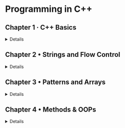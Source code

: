 # Programming in C++

## Chapter 1 · C++ Basics

<details>

<summary>Details</summary>

### Introduction to C++

- [Hello World](./Chapter%201%3A%20C%2B%2B%20Basics/1.%20Introduction%20to%20C%2B%2B/01.Hello%20World.cpp)
- [Print Two Lines](./Chapter%201%3A%20C%2B%2B%20Basics/1.%20Introduction%20to%20C%2B%2B/02.Print%20Two%20Lines.cpp)

### Variables

- [String to Integer](./Chapter%201%3A%20C%2B%2B%20Basics/2.Variables/String%20to%20Integer.cpp)
- [String to Boolean](./Chapter%201%3A%20C%2B%2B%20Basics/2.Variables/String%20to%20Boolean.cpp)
- [Integer to string](./Chapter%201%3A%20C%2B%2B%20Basics/2.Variables/Integer%20to%20string.cpp)

### Operators

- [Add Two Numbers](./Chapter%201%3A%20C%2B%2B%20Basics//3.Operators/01.Add%20Two%20Numbers.cpp)
- [Checking Boolean Equality](./Chapter%201%3A%20C%2B%2B%20Basics//3.Operators/02.Checking%20Boolean%20Equality.cpp)
- [Comparing Numbers](./Chapter%201%3A%20C%2B%2B%20Basics//3.Operators/03.Comparing%20Numbers.cpp)
- [Multiplying Numbers](./Chapter%201%3A%20C%2B%2B%20Basics//3.Operators/04.Multiplying%20Numbers.cpp)
- [Checking Boolean Inequality](./Chapter%201%3A%20C%2B%2B%20Basics//3.Operators/05.Checking%20Boolean%20Inequality.cpp)
- [Subtracting Numbers](./Chapter%201%3A%20C%2B%2B%20Basics//3.Operators/06.Subtracting%20Numbers.cpp)
- [Checking Value Equality](./Chapter%201%3A%20C%2B%2B%20Basics//3.Operators/07.Checking%20Value%20Equality.cpp)
- [Checking Less Than](./Chapter%201%3A%20C%2B%2B%20Basics//3.Operators/08.Checking%20Less%20Than.cpp)
- [Dividing Numbers](./Chapter%201%3A%20C%2B%2B%20Basics//3.Operators/09.Dividing%20Numbers.cpp)
- [Checking Value Inequality](./Chapter%201%3A%20C%2B%2B%20Basics//3.Operators/10.Checking%20Value%20Inequality.cpp)
- [Finding Remainders](./Chapter%201%3A%20C%2B%2B%20Basics//3.Operators/11.Finding%20Remainders.cpp)
- [Incrementing](./Chapter%201%3A%20C%2B%2B%20Basics//3.Operators/12.Incrementing.cpp)
- [Decrementing](./Chapter%201%3A%20C%2B%2B%20Basics//3.Operators/13.Decrementing.cpp)
- [Adding and Assigning](./Chapter%201%3A%20C%2B%2B%20Basics//3.Operators/14.Adding%20and%20Assigning.cpp)
- [Multiplying and Assigning](./Chapter%201%3A%20C%2B%2B%20Basics//3.Operators/15.Multiplying%20and%20Assigning.cpp)
- [Area of a Square](./Chapter%201%3A%20C%2B%2B%20Basics//3.Operators/16.Area%20of%20a%20Square.cpp)
- [Nth Term in an AP](./Chapter%201%3A%20C%2B%2B%20Basics//3.Operators/17.Nth%20Term%20in%20an%20AP.cpp)
- [Calculate area of Circle](./Chapter%201%3A%20C%2B%2B%20Basics//3.Operators/18.Calculate%20area%20of%20Circle.cpp)
- [Fahrenheit to Celcius](./Chapter%201%3A%20C%2B%2B%20Basics//3.Operators/19.Fahrenheit%20to%20Celcius.cpp)
- [Calculate volume of Cylinder](./Chapter%201%3A%20C%2B%2B%20Basics//3.Operatrs/20.Calculate%20volume%20of%20Cylinder.cpp)

</details>

## Chapter 2 • Strings and Flow Control

<details>

<summary>Details</summary>

### Strings and Math functions

- [Waiting Time](./Chapter%202%3A%20Strings%20and%20Flow%20Control/1.Strings%20and%20Math%20functions/01.Waiting%20Time.cpp)
- [Nobits's Test](./Chapter%202%3A%20Strings%20and%20Flow%20Control/1.Strings%20and%20Math%20functions/02.Nobitas's%20Test.cpp)
- [Ram Grades](./Chapter%202%3A%20Strings%20and%20Flow%20Control/1.Strings%20and%20Math%20functions/03.Ram%20Grades.cpp)
- [Increment and Decrement](./Chapter%202%3A%20Strings%20and%20Flow%20Control/1.Strings%20and%20Math%20functions/04.Increment%20and%20Decrement.cpp)
- [Nobita and Profit](./Chapter%202%3A%20Strings%20and%20Flow%20Control/1.Strings%20and%20Math%20functions/05.Nobita%20and%20Profit.cpp)
- [Operators](./Chapter%202%3A%20Strings%20and%20Flow%20Control/1.Strings%20and%20Math%20functions/06.Operators.cpp)
- [Simple Sum](./Chapter%202%3A%20Strings%20and%20Flow%20Control/1.Strings%20and%20Math%20functions/07.Simple%20Sum.cpp)
- [Dishes](./Chapter%202%3A%20Strings%20and%20Flow%20Control/1.Strings%20and%20Math%20functions/08.Dishes.cpp)
- [Steps Execution](./Chapter%202%3A%20Strings%20and%20Flow%20Control/1.Strings%20and%20Math%20functions/09.Steps%20Execution.cpp)
- [Nth term of GP](./Chapter%202%3A%20Strings%20and%20Flow%20Control/1.Strings%20and%20Math%20functions/10.Nth%20term%20of%20GP.cpp)
- [Distance between two points](./Chapter%202%3A%20Strings%20and%20Flow%20Control/1.Strings%20and%20Math%20functions/11.Distance%20between%20two%20points.cpp)
- [Length of Strings](./Chapter%202%3A%20Strings%20and%20Flow%20Control/1.Strings%20and%20Math%20functions/12.Length%20of%20Strings.cpp)
- [Adds two strings](./Chapter%202%3A%20Strings%20and%20Flow%20Control/1.Strings%20and%20Math%20functions/13.Adds%20two%20Strings.cpp)
- [Compare two strings](./Chapter%202%3A%20Strings%20and%20Flow%20Control/1.Strings%20and%20Math%20functions/14.Compare%20two%20strings.cpp)
- [Compare three Strings](../Chapter%202%3A%20Strings%20and%20Flow%20Control/1.Strings%20and%20Math%20functions/15.Compare%20three%20Strings.cpp)

### Conditional Statements

- [Positive or Negative number](./Chapter%202%3A%20Strings%20and%20Flow%20Control/2.Conditional%20Statements/01.Positive%20or%20Negative%20number.cpp)
- [Greater of two numbers](./Chapter%202%3A%20Strings%20and%20Flow%20Control/2.Conditional%20Statements/02.Greater%20of%20two%20numbers.cpp)
- [Grades](./Chapter%202%3A%20Strings%20and%20Flow%20Control/2.Conditional%20Statements/03.Grades.cpp)
- [Leap Year](./Chapter%202%3A%20Strings%20and%20Flow%20Control/2.Conditional%20Statements/04.Leap%20Yead.cpp)
- [Odd or Even Numbers](./Chapter%202%3A%20Strings%20and%20Flow%20Control/2.Conditional%20Statements/05.Odd%20or%20Even%20Numbers.cpp)

### Switch Case and Loops

- [Greatest of Three Numbers](./Chapter%202%3A%20Strings%20and%20Flow%20Control/3.Switch%20Case%20and%20Loops/01.Greatest%20of%20Three%20numbers.cpp)
- [Days of week](./Chapter%202%3A%20Strings%20and%20Flow%20Control/3.Switch%20Case%20and%20Loops/02.Days%20of%20week.cpp)
- [Sum of first N natural numbers](./Chapter%202%3A%20Strings%20and%20Flow%20Control/3.Switch%20Case%20and%20Loops/03.Sum%20of%20first%20N%20natural%20numbers.cpp)
- [Months of the year](./Chapter%202%3A%20Strings%20and%20Flow%20Control/3.Switch%20Case%20and%20Loops/04.Months%20of%20the%20year.cpp)
- [Sum of numbers in a range](./Chapter%202%3A%20Strings%20and%20Flow%20Control/3.Switch%20Case%20and%20Loops/06.Sum%20of%20numbers%20in%20a%20range.cpp)
- [Factorial](./Chapter%202%3A%20Strings%20and%20Flow%20Control/3.Switch%20Case%20and%20Loops/05.Factorial.cpp)
- [Fibonacci Series](./Chapter%202%3A%20Strings%20and%20Flow%20Control/3.Switch%20Case%20and%20Loops/07.Fibonacci%20Series.cpp)

</details>

## Chapter 3 • Patterns and Arrays

<details>

<summary>Details</summary>

### Patterns

- [Pyramid Pattern](./Chapter%203%3A%20Patterns%20and%20Arrays/1.Patterns/01.Pyramid%20Pattern.cpp)
- [Star Pattern](./Chapter%203%3A%20Patterns%20and%20Arrays/1.Patterns/02.Star%20pattern.cpp)
- [Star Pattern 2](./Chapter%203%3A%20Patterns%20and%20Arrays/1.Patterns/03.Star%20pattern%202.cpp)
- [Print Number Pattern](./Chapter%203%3A%20Patterns%20and%20Arrays/1.Patterns/04.Print%20Number%20Pattern.cpp)
- [Print Number Pattern 2](./Chapter%203%3A%20Patterns%20and%20Arrays/1.Patterns/05.Print%20Number%20Pattern%202.cpp)
- [Triangle pattern print](./Chapter%203%3A%20Patterns%20and%20Arrays/1.Patterns/06.Triangle%20Pattern.cpp)

### 1D Arrays and Pointers

- [Sum of numbers in array](./Chapter%203%3A%20Patterns%20and%20Arrays/2.1D%20Arrays%20and%20Pointers/01.Sum%20of%20numbers%20in%20array.cpp)
- [Maximum number in an array](./Chapter%203%3A%20Patterns%20and%20Arrays/2.1D%20Arrays%20and%20Pointers/01.Sum%20of%20numbers%20in%20array.cpp)
- [Count even numbers in array](./Chapter%203%3A%20Patterns%20and%20Arrays/2.1D%20Arrays%20and%20Pointers/03.Count%20even%20numbers%20in%20array.cpp)
- [Minimum number in an array](./Chapter%203%3A%20Patterns%20and%20Arrays/2.1D%20Arrays%20and%20Pointers/04.Minimum%20number%20in%20an%20array.cpp)
- [Average of all numbers in an array](./Chapter%203%3A%20Patterns%20and%20Arrays/2.1D%20Arrays%20and%20Pointers/05.%20Average%20of%20all%20numbers%20in%20an%20array.cpp)
- [Replace even number by 0 and odd by 1](./Chapter%203%3A%20Patterns%20and%20Arrays/2.1D%20Arrays%20and%20Pointers/06.Replace%20even%20number%20by%200%20and%20odd%20by%201.cpp)
- [Reverse an Array](./Chapter%203%3A%20Patterns%20and%20Arrays/2.1D%20Arrays%20and%20Pointers/07.Reverse%20an%20Array.cpp)
- [Sum of all positive numbers in array](./Chapter%203%3A%20Patterns%20and%20Arrays/2.1D%20Arrays%20and%20Pointers/08.Sum%20of%20all%20positive%20numbers%20in%20array.cpp)
- [Pair with given sum](./Chapter%203%3A%20Patterns%20and%20Arrays/2.1D%20Arrays%20and%20Pointers/09.Pair%20with%20given%20sum.cpp)
- [Sum of numbers in array](./Chapter%203%3A%20Patterns%20and%20Arrays/2.1D%20Arrays%20and%20Pointers/01.Sum%20of%20numbers%20in%20array.cpp)
- [Maximum number in an array](./Chapter%203%3A%20Patterns%20and%20Arrays/2.1D%20Arrays%20and%20Pointers/01.Sum%20of%20numbers%20in%20array.cpp)
- [Count even numbers in array](../Chapter%203%3A%20Patterns%20and%20Arrays/2.1D%20Arrays%20and%20Pointers/03.Count%20even%20numbers%20in%20array.cpp)
- [Minimum number in an array](../Chapter%203%3A%20Patterns%20and%20Arrays/2.1D%20Arrays%20and%20Pointers/04.Minimum%20number%20in%20an%20array.cpp)
- [Average of all numbers in an array](../Chapter%203%3A%20Patterns%20and%20Arrays/2.1D%20Arrays%20and%20Pointers/05.%20Average%20of%20all%20numbers%20in%20an%20array.cpp)
- [Replace even number by 0 and odd by 1](../Chapter%203%3A%20Patterns%20and%20Arrays/2.1D%20Arrays%20and%20Pointers/06.Replace%20even%20number%20by%200%20and%20odd%20by%201.cpp)
- [Reverse an Array](../Chapter%203%3A%20Patterns%20and%20Arrays/2.1D%20Arrays%20and%20Pointers/07.Reverse%20an%20Array.cpp)
- [Sum of all positive numbers in array](../Chapter%203%3A%20Patterns%20and%20Arrays/2.1D%20Arrays%20and%20Pointers/08.Sum%20of%20all%20positive%20numbers%20in%20array.cpp)
- [Pair with given sum](../Chapter%203%3A%20Patterns%20and%20Arrays/2.1D%20Arrays%20and%20Pointers/09.Pair%20with%20given%20sum.cpp)

## 2D Arrays

- [Maximum Element in 2D array](./Chapter%203%3A%20Patterns%20and%20Arrays/3.2D%20Arrays/01.Maximum%20Element%20in%202D%20array.cpp)
- [Sum of all elements in 2D array](./Chapter%203%3A%20Patterns%20and%20Arrays/3.2D%20Arrays/02.Sum%20of%20all%20elements%20in%202D%20array.cpp)
- [Row with maximum ones](../Chapter%203%3A%20Patterns%20and%20Arrays/3.2D%20Arrays/03.Row%20with%20maximum%20ones.cpp)
- [Minimum Element in 2D array](./Chapter%203%3A%20Patterns%20and%20Arrays/3.2D%20Arrays/04.Minimum%20Element%20in%202D%20array.cpp)
- [Average of all elements in 2D array](./Chapter%203%3A%20Patterns%20and%20Arrays/3.2D%20Arrays/05.Average%20of%20all%20elements%20in%202D%20array.cpp)
- [Sum of diagonal elements](./Chapter%203%3A%20Patterns%20and%20Arrays/3.2D%20Arrays/06.Sum%20of%20diagonal%20elements.cpp)
- [Searching an element](./Chapter%203%3A%20Patterns%20and%20Arrays/3.2D%20Arrays/07.Searching%20an%20element.cpp)
- [Maximum element in each row](./Chapter%203%3A%20Patterns%20and%20Arrays/3.2D%20Arrays/08.Maximum%20element%20in%20each%20row.cpp)
- [Sum of anti diagonal elements](./Chapter%203%3A%20Patterns%20and%20Arrays/3.2D%20Arrays/09.Sum%20of%20anti%20diagonal%20elements.cpp)

</details>

## Chapter 4 • Methods & OOPs

<details>

### Methods and OOPs

- [Function to swap two numbers](./Chapter%204%3A%20Methods%20%26%20OOPs/1.Methods%20and%20OOPs/01.Function%20to%20swap%20two%20numbers.cpp)
- [Function to check if a number is prime or not](./Chapter%204%3A%20Methods%20%26%20OOPs/1.Methods%20and%20OOPs/02.Function%20to%20check%20if%20a%20number%20is%20prime%20or%20not.cpp)
- [Function to find smallest among three numbers](./Chapter%204%3A%20Methods%20%26%20OOPs/1.Methods%20and%20OOPs/03.Function%20to%20find%20smallest%20among%20three%20numbers.cpp)
- [Function to count vowels in a string](./Chapter%204%3A%20Methods%20%26%20OOPs/1.Methods%20and%20OOPs/04.Function%20to%20count%20vowels%20in%20a%20string.cpp)
- [Function to find maximum element in an array](./Chapter%204%3A%20Methods%20%26%20OOPs/1.Methods%20and%20OOPs/05.Function%20to%20find%20maximum%20element%20in%20an%20array.cpp)
- [Function to search an element in an array](./Chapter%204%3A%20Methods%20%26%20OOPs/1.Methods%20and%20OOPs/06.Function%20to%20search%20an%20element%20in%20an%20array.cpp)
- [Create a class called Student](./Chapter%204%3A%20Methods%20%26%20OOPs/1.Methods%20and%20OOPs/07.Create%20a%20class%20called%20Student.cpp)
- [Create a class called "Dog "](./Chapter%204%3A%20Methods%20%26%20OOPs/1.Methods%20and%20OOPs/08.Create%20a%20class%20called%20Dog.cpp)
- [Create a class called "Animal" and constructor](./Chapter%204%3A%20Methods%20%26%20OOPs/1.Methods%20and%20OOPs/09.Create%20a%20class%20called%20Animal%20and%20constructor.cpp)

### OOPs Part 2

- [Create a class called Animal](./Chapter%204%3A%20Methods%20%26%20OOPs/2.OOPs%20Part%202/001.Create%20a%20class%20called%20Animal.cpp)
- [Create a class called Animal I](./Chapter%204%3A%20Methods%20%26%20OOPs/2.OOPs%20Part%202/002.Create%20a%20class%20called%20Animal%20I.java)
- [Create a class called Shape I](./Chapter%204%3A%20Methods%20%26%20OOPs/2.OOPs%20Part%202/003.Create%20a%20class%20called%20Shape%20I.cpp)
- [Create a class called Shape II](./Chapter%204%3A%20Methods%20%26%20OOPs/2.OOPs%20Part%202/004.Create%20a%20class%20called%20Shape%20II.java)

</details>
